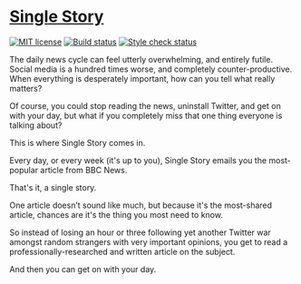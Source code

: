 # [Single Story](https://singlestory.news) #

[![MIT license](https://img.shields.io/github/license/monooso/news.singlestory.app.svg?style=flat)](https://opensource.org/licenses/MIT "MIT license")
[![Build status](https://travis-ci.org/monooso/news.singlestory.app.svg?style=flat)](https://travis-ci.org/monooso/news.singlestory.app "Build status")
[![Style check status](https://styleci.io/repos/110298964/shield?style=flat)](https://styleci.io/repos/110298964 "Style check status")

The daily news cycle can feel utterly overwhelming, and entirely futile. Social media is a hundred times worse, and completely counter-productive. When everything is desperately important, how can you tell what really matters?

Of course, you could stop reading the news, uninstall Twitter, and get on with your day, but what if you completely miss that one thing everyone is talking about?

This is where Single Story comes in.

Every day, or every week (it's up to you), Single Story emails you the most-popular article from BBC News.

That's it, a single story.

One article doesn’t sound like much, but because it's the most-shared article, chances are it's the thing you most need to know.

So instead of losing an hour or three following yet another Twitter war amongst random strangers with very important opinions, you get to read a professionally-researched and written article on the subject.

And then you can get on with your day.
